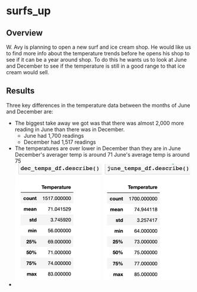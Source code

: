 # surfs_up
## Overview
W. Avy is planning to open a new surf and ice cream shop. He would like us to find more info about the temperature trends before he opens his shop to see if it can be a year around shop. To do this he wants us to look at June and December to see if the temperature is still in a good range to that ice cream would sell.
## Results
Three key differences in the temperature data between the months of June and December are:
- The biggest take away we got was that there was almost 2,000 more reading in June than there was in December.
    - June had 1,700 readings
    - December had 1,517 readings
- The temperatures are over lower in December than they are in June
  December's averager temp is around 71
  June's average temp is around 75  
![Dec](dec.png)                  ![June](june.png)
- 
